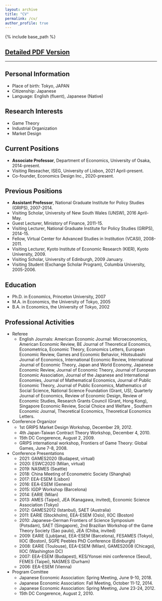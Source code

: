 ```yaml
---
layout: archive
title: "CV"
permalink: /cv/
author_profile: true
---
```


{% include base_path %}

## [Detailed PDF Version](http://yagena.github.io/files/CV_20201211.pdf)

------

## Personal Information

* Place of birth: Tokyo, JAPAN 
* Citizenship: Japanese
* Language: English (fluent), Japanese (Native) 


## Research Interests

* Game Theory
* Industrial Organization
* Market Design


## Current Positions

* **Associate Professor**, Department of Economics, University of Osaka, 2014-present.
* Visiting Reseacher, ISEG, University of Lisbon, 2021 April-present.
* Co-founder, Economics Design Inc., 2020-present.


## Previous Positions

* **Assistant Professor**, National Graduate Institute for Policy Studies (GRIPS), 2007-2014.
* Visiting Scholar, University of New South Wales (UNSW), 2016 April-May.
* Guest Lecturer, Ministory of Finance, 2011-15.
* Visiting Lecturer, National Graduate Institute for Policy Studies (GRIPS), 2014-15.
* Fellow, Virtual Center for Advanced Studies in Institution (VCASI), 2008-2011.
* Visiting Lecturer, Kyoto Institute of Economic Research (KIER), Kyoto University, 2009.
* Visiting Scholar, University of Edinburgh, 2009 January.
* Visiting Student (Exchange Scholar Program), Columbia University, 2005-2006.


## Education

* Ph.D. in Economics, Princeton University, 2007 
* M.A. in Economics, the University of Tokyo, 2005 
* B.A. in Economics, the University of Tokyo, 2002 


## Professional Activities

* Referee 
  * English Journals: American Economic Journal: Microeconomics, American Economic Review, BE Journal of Theoretical Economics, Econometrica, Economic Theory, Economics Letters, European Economic Review, Games and Economic Behavior, Hitotsubashi Journal of Economics, International Economic Review, International Journal of Economic Theory, Japan and World Economy, Japanese Economic Review, Journal of Economic Theory, Journal of European Economic Association, Journal of the Japanese and International Economies, Journal of Mathematical Economics, Journal of Public Economic Theory, Journal of Public Economics, Mathematics of Social Science, National Science Foundation (Grant, US), Quarterly Journal of Economics, Review of Economic Design,  Review of Economic Studies, Research Grants Council (Grant, Hong Kong), Singapore Economic Review, Social Choice and Welfare , Southern Economic Journal, Theoretical Economics, Theoretical Economics Letters.
* Conference Organizor
  * 1st GRIPS Market Design Workshop, December 29, 2012.　
  * 4th Japan-Taiwan Contract Theory Workshop, December 4, 2010.
  * 15th DC Congerence, August 2, 2009.
  * GRIPS international workshop, Frontiers of Game Theory: Global Games, June 7-8, 2008.   
* Conference Presentations
  * 2021: GAMES2020 (Budapest, virtual)
  * 2020: ESWC2020 (Milan, virtual)
  * 2019: NASMES (Seattle)
  * 2018: China Meeting of Econometric Society (Shanghai)
  * 2017: EEA-ESEM (Lisbon)
  * 2016: EEA-ESEM (Geneva)
  * 2015: IGDP Workshop (Barcelona)
  * 2014: EARIE (Milan) 
  * 2013: AMES (Taipei), JEA (Kanagawa, invited), Economic Science Association (Tokyo)
  * 2012: GAMES2012 (Istanbul), SAET (Australia)
  * 2011: EARIE (Stockholm), EEA-ESEM (Oslo), IIOC (Boston)
  * 2010: Japanese-German Frontiers of Science Symposium (Potsdam), SAET (Singapore), 2nd Brazilian Workshop of the Game Theory Society (Sao paulo), JEA (Chiba, invited)
  * 2009: EARIE (Ljubljana), EEA-ESEM (Barcelona), FESAMES (Tokyo), IIOC (Boston), SGPE Peebles PhD Conference (Edinburgh)
  * 2008: EARIE (Toulouse), EEA-ESEM (Milan), GAMES2008 (Chicago), IIOC (Washington DC)
  * 2007: EEA-ESEM (Budapest), KES/Yonsei mini conference (Seoul), FEMES (Taipei), NASMES (Durham)
  * 2006: EEA-ESEM (Vienna) 
* Program Comittee
  * Japanese Economic Association: Spring Meeting, June 9-10, 2018.　
  * Japanese Economic Association: Fall Meeting, October 11-12, 2014. 
  * Japanese Economic Association: Spring Meeting, June 23-24, 2012. 
  * 15th DC Congerence, August 2, 2010. 

